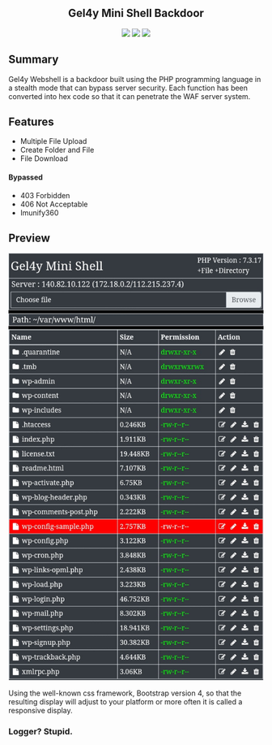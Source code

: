 <h2 align="center">Gel4y Mini Shell Backdoor</h2>

<p align="center">
	<img src="https://img.shields.io/badge/PHP-7.4.3-yellowgreen">
	<img src="https://img.shields.io/badge/LICENSE-MIT-orange">
	<img src="https://img.shields.io/badge/Version-1.1-red">
</p>

Summary
----------

Gel4y Webshell is a backdoor built using the PHP programming language in a stealth mode that can bypass server security. Each function has been converted into hex code so that it can penetrate the WAF server system.

Features
--------

* Multiple File Upload
* Create Folder and File
* File Download
#### Bypassed
* 403 Forbidden
* 406 Not Acceptable
* Imunify360

Preview
-------

![SCREENSHOT](https://raw.githubusercontent.com/22XploiterCrew-Team/Gel4y-Mini-Shell-Backdoor/main/preview.png)

Using the well-known css framework, Bootstrap version 4, so that the resulting display will adjust to your platform or more often it is called a responsive display.

### Logger? Stupid.
